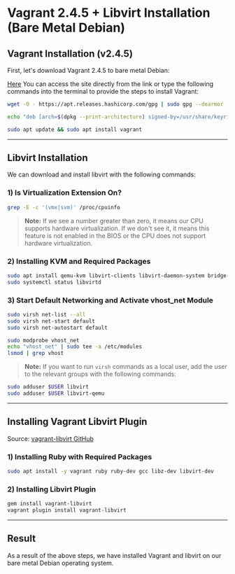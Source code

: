 # Vagrant 2.4.5 + Libvirt Installation (Bare Metal Debian)

## Vagrant Installation (v2.4.5)

First, let's download Vagrant 2.4.5 to bare metal Debian:

[Here](https://developer.hashicorp.com/vagrant/install) You can access the site directly from the link or type the following commands into the terminal to provide the steps to install Vagrant:

```bash
wget -O - https://apt.releases.hashicorp.com/gpg | sudo gpg --dearmor -o /usr/share/keyrings/hashicorp-archive-keyring.gpg

echo "deb [arch=$(dpkg --print-architecture) signed-by=/usr/share/keyrings/hashicorp-archive-keyring.gpg] https://apt.releases.hashicorp.com $(lsb_release -cs) main" | sudo tee /etc/apt/sources.list.d/hashicorp.list

sudo apt update && sudo apt install vagrant
```

---

## Libvirt Installation

We can download and install libvirt with the following commands:

### 1) Is Virtualization Extension On?

```bash
grep -E -c '(vmx|svm)' /proc/cpuinfo
```
> **Note:** If we see a number greater than zero, it means our CPU supports hardware virtualization. If we don't see it, it means this feature is not enabled in the BIOS or the CPU does not support hardware virtualization.

### 2) Installing KVM and Required Packages

```bash
sudo apt install qemu-kvm libvirt-clients libvirt-daemon-system bridge-utils virtinst libvirt-daemon virt-manager -y
sudo systemctl status libvirtd
```

### 3) Start Default Networking and Activate vhost_net Module

```bash
sudo virsh net-list --all
sudo virsh net-start default
sudo virsh net-autostart default

sudo modprobe vhost_net
echo "vhost_net" | sudo tee -a /etc/modules
lsmod | grep vhost
```

> **Note:** If you want to run `virsh` commands as a local user, add the user to the relevant groups with the following commands:

```bash
sudo adduser $USER libvirt
sudo adduser $USER libvirt-qemu
```

---

## Installing Vagrant Libvirt Plugin

Source: [vagrant-libvirt GitHub](https://github.com/vagrant-libvirt/vagrant-libvirt/pkgs/rubygems/vagrant-libvirt/125854293)

### 1) Installing Ruby with Required Packages

```bash
sudo apt install -y vagrant ruby ​​ruby-dev gcc libz-dev libvirt-dev
```

### 2) Installing Libvirt Plugin

```bash
gem install vagrant-libvirt
vagrant plugin install vagrant-libvirt
```

---

## Result

As a result of the above steps, we have installed Vagrant and libvirt on our bare metal Debian operating system.
